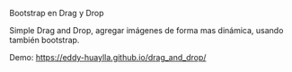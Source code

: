 Bootstrap en Drag y Drop

Simple Drag and Drop, agregar imágenes de forma mas dinámica, usando también bootstrap.

Demo: https://eddy-huaylla.github.io/drag_and_drop/
